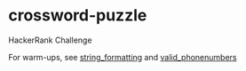 # crossword-puzzle
HackerRank Challenge

For warm-ups, see
[string_formatting](string_formatting.md) and 
[valid_phonenumbers](valid_phonenumbers.md)
